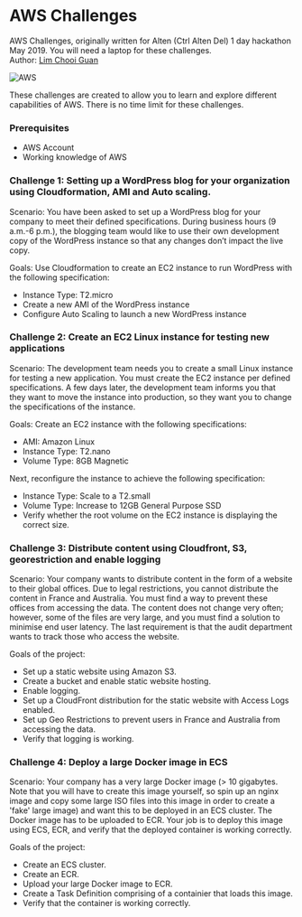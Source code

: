 

# AWS Challenges
AWS Challenges, originally written for Alten (Ctrl Alten Del) 1 day hackathon May 2019.  You will need a laptop for these challenges.  
Author: [Lim Chooi Guan](https://www.linkedin.com/in/cgl88/)

![AWS](https://australiancybersecuritymagazine.com.au/wp-content/uploads/2019/01/Amazon-Web-Services_logo835x396-702x336.png)

These challenges are created to allow you to learn and explore different capabilities of AWS.  There is no time limit for these challenges.

### Prerequisites
- AWS Account
- Working knowledge of AWS

### Challenge 1: Setting up a WordPress blog for your organization using Cloudformation, AMI and Auto scaling.
Scenario: You have been asked to set up a WordPress blog for your company to meet their defined specifications. During business hours (9 a.m.-6 p.m.), the blogging team would like to use their own development copy of the WordPress instance so that any changes don’t impact the live copy. 

Goals: Use Cloudformation to create an EC2 instance to run WordPress with the following specification:

- Instance Type: T2.micro
- Create a new AMI of the WordPress instance
- Configure Auto Scaling to launch a new WordPress instance

### Challenge 2:  Create an EC2 Linux instance for testing new applications

Scenario: The development team needs you to create a small Linux instance for testing a new application. You must create the EC2 instance per defined specifications. A few days later, the development team informs you that they want to move the instance into production, so they want you to change the specifications of the instance.

Goals: Create an EC2 instance with the following specifications:  
- AMI: Amazon Linux  
- Instance Type: T2.nano  
- Volume Type: 8GB Magnetic

Next, reconfigure the instance to achieve the following specification:  
- Instance Type: Scale to a T2.small  
- Volume Type: Increase to 12GB General Purpose SSD  
- Verify whether the root volume on the EC2 instance is displaying the correct size.

### Challenge 3: Distribute content using Cloudfront, S3, georestriction and enable logging

Scenario: Your company wants to distribute content in the form of a website to their global offices. Due to legal restrictions, you cannot distribute the content in France and Australia. You must find a way to prevent these offices from accessing the data. The content does not change very often; however, some of the files are very large, and you must find a solution to minimise end user latency. The last requirement is that the audit department wants to track those who access the website.

Goals of the project:  
- Set up a static website using Amazon S3.  
- Create a bucket and enable static website hosting.  
- Enable logging.  
- Set up a CloudFront distribution for the static website with Access Logs enabled.  
- Set up Geo Restrictions to prevent users in France and Australia from accessing the data.  
- Verify that logging is working.

### Challenge 4: Deploy a large Docker image in ECS

Scenario: Your company has a very large Docker image (> 10 gigabytes.  Note that you will have to create this image yourself, so spin up an nginx image and copy some large ISO files into this image in order to create a 'fake' large image) and want this to be deployed in an ECS cluster.  The Docker image has to be uploaded to ECR.  Your job is to deploy this image using ECS, ECR, and verify that the deployed container is working correctly.

Goals of the project:
- Create an ECS cluster.
- Create an ECR.
- Upload your large Docker image to ECR.
- Create a Task Definition comprising of a containier that loads this image.
- Verify that the container is working correctly.
